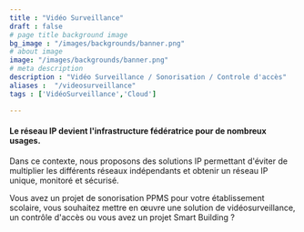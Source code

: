 ```yaml
---
title : "Vidéo Surveillance"
draft : false
# page title background image
bg_image : "/images/backgrounds/banner.png"
# about image
image: "/images/backgrounds/banner.png"
# meta description
description : "Vidéo Surveillance / Sonorisation / Controle d'accès"
aliases :  "/videosurveillance"
tags : ['VidéoSurveillance','Cloud']

---
```

#### Le réseau IP devient l'infrastructure fédératrice pour de nombreux usages.  

Dans ce contexte, nous proposons des solutions IP permettant d'éviter de multiplier les différents réseaux indépendants et obtenir un réseau IP unique, monitoré et sécurisé.  

Vous avez un projet de sonorisation PPMS pour votre établissement scolaire, vous souhaitez mettre en œuvre une solution de vidéosurveillance, un contrôle d'accès ou vous avez un projet Smart Building ?
